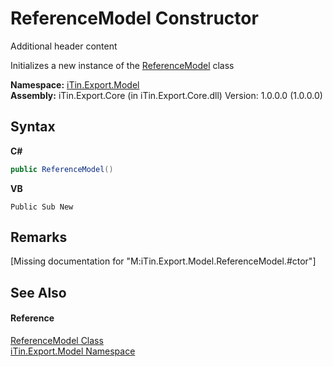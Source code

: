 # ReferenceModel Constructor 
Additional header content 

Initializes a new instance of the <a href="T_iTin_Export_Model_ReferenceModel">ReferenceModel</a> class

**Namespace:**&nbsp;<a href="N_iTin_Export_Model">iTin.Export.Model</a><br />**Assembly:**&nbsp;iTin.Export.Core (in iTin.Export.Core.dll) Version: 1.0.0.0 (1.0.0.0)

## Syntax

**C#**<br />
``` C#
public ReferenceModel()
```

**VB**<br />
``` VB
Public Sub New
```


## Remarks
\[Missing <remarks> documentation for "M:iTin.Export.Model.ReferenceModel.#ctor"\]

## See Also


#### Reference
<a href="T_iTin_Export_Model_ReferenceModel">ReferenceModel Class</a><br /><a href="N_iTin_Export_Model">iTin.Export.Model Namespace</a><br />